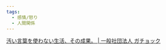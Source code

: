 ```yaml
---
tags:
  - 感情/怒り
  - 人間関係
---
```

[汚い言葉を使わない生活、その成果。 | 一般社団法人 ガチョック](https://gachok.toyama.jp/oyakudachi/kitanaikotoba)
>